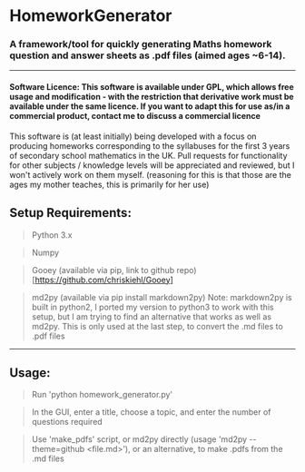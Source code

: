 # HomeworkGenerator

### A framework/tool for quickly generating Maths homework question and answer sheets as .pdf files (aimed ages ~6-14).

---

#### Software Licence: This software is available under GPL, which allows free usage and modification - with the restriction that derivative work must be available under the same licence. If you want to adapt this for use as/in a commercial product, contact me to discuss a commercial licence

This software is (at least initially) being developed with a focus on producing homeworks corresponding to the 
syllabuses for the first 3 years of secondary school mathematics in the UK. Pull requests for functionality 
for other subjects / knowledge levels will be appreciated and reviewed, but I won't actively work on them myself.
(reasoning for this is that those are the ages my mother teaches, this is primarily for her use)

## Setup Requirements:

> Python 3.x

> Numpy

> Gooey (available via pip, link to github repo)[https://github.com/chriskiehl/Gooey]

> md2py (available via pip install markdown2py)
> Note: markdown2py is built in python2, I ported my version to python3 to work with this setup, 
> but I am trying to find an alternative that works as well as md2py. 
> This is only used at the last step, to convert the .md files to .pdf files

---

## Usage:

> Run 'python homework_generator.py'

> In the GUI, enter a title, choose a topic, and enter the number of questions required

> Use 'make_pdfs' script, or md2py directly (usage 'md2py --theme=github <file.md>'), or an alternative, to make .pdfs from the .md files

